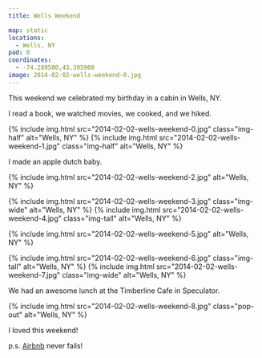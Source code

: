 ```yaml
---
title: Wells Weekend

map: static
locations:
  - Wells, NY
pad: 0
coordinates:
  - -74.289580,43.395900
image: 2014-02-02-wells-weekend-0.jpg
---
```


This weekend we celebrated my birthday in a cabin in Wells, NY.

I read a book, we watched movies, we cooked, and we hiked.

<div class="photos">

{% include img.html src="2014-02-02-wells-weekend-0.jpg" class="img-half" alt="Wells, NY" %}
{% include img.html src="2014-02-02-wells-weekend-1.jpg" class="img-half" alt="Wells, NY" %}

</div>

I made an apple dutch baby.

<div class="photos">

{% include img.html src="2014-02-02-wells-weekend-2.jpg" alt="Wells, NY" %}

{% include img.html src="2014-02-02-wells-weekend-3.jpg" class="img-wide" alt="Wells, NY" %}
{% include img.html src="2014-02-02-wells-weekend-4.jpg" class="img-tall" alt="Wells, NY" %}

{% include img.html src="2014-02-02-wells-weekend-5.jpg" alt="Wells, NY" %}

{% include img.html src="2014-02-02-wells-weekend-6.jpg" class="img-tall" alt="Wells, NY" %}
{% include img.html src="2014-02-02-wells-weekend-7.jpg" class="img-wide" alt="Wells, NY" %}

</div>

We had an awesome lunch at the Timberline Cafe in Speculator.

<div class="photos">

{% include img.html src="2014-02-02-wells-weekend-8.jpg" class="pop-out" alt="Wells, NY" %}

</div>

I loved this weekend!

p.s. [Airbnb](https://www.airbnb.com/) never fails!
